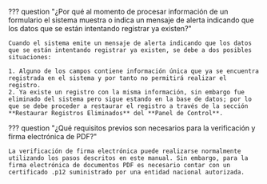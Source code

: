 ??? question "¿Por qué al momento de procesar información de un formulario el sistema muestra o indica un mensaje de alerta indicando que los datos que se están intentando registrar ya existen?"
	
	Cuando el sistema emite un mensaje de alerta indicando que los datos que se están intentando registrar ya existen, se debe a dos posibles situaciones:

	1. Alguno de los campos contiene información única que ya se encuentra registrada en el sistema y por tanto no permitirá realizar el registro.
	2. Ya existe un registro con la misma información, sin embargo fue eliminado del sistema pero sigue estando en la base de datos; por lo que se debe proceder a restaurar el registro a través de la sección **Restaurar Registros Eliminados** del **Panel de Control**.

??? question "¿Qué requisitos previos son necesarios para la verificación y firma electrónica de PDF?"

	La verificación de firma electrónica puede realizarse normalmente utilizando los pasos descritos en este manual. Sin embargo, para la firma electrónica de documentos PDF es necesario contar con un certificado .p12 suministrado por una entidad nacional autorizada.